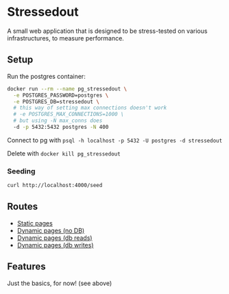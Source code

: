 # Stressedout

A small web application that is designed to be stress-tested on various infrastructures, to measure performance.

## Setup

Run the postgres container:

```bash
docker run --rm --name pg_stressedout \
  -e POSTGRES_PASSWORD=postgres \
  -e POSTGRES_DB=stressedout \
  # this way of setting max connections doesn't work
  # -e POSTGRES_MAX_CONNECTIONS=1000 \
  # but using -N max_conns does
  -d -p 5432:5432 postgres -N 400
```

Connect to pg with `psql -h localhost -p 5432 -U postgres -d stressedout`

Delete with `docker kill pg_stressedout`

### Seeding

```bash
curl http://localhost:4000/seed
```

## Routes

* [Static pages](http://localhost:4000/static)
* [Dynamic pages (no DB)](http://localhost:4000/dynamic)
* [Dynamic pages (db reads)](http://localhost:4000/db-read)
* [Dynamic pages (db writes)](http://localhost:4000/db-write)

## Features

Just the basics, for now! (see above)
